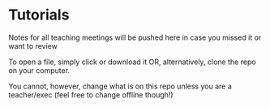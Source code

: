 # Tutorials
Notes for all teaching meetings will be pushed here in case you missed it or want to review

To open a file, simply click or download it 
OR, alternatively, clone the repo on your computer.

You cannot, however, change what is on this repo unless you are a teacher/exec (feel free to change offline though!)
